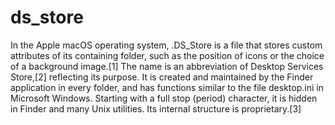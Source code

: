 # ds_store

In the Apple macOS operating system, .DS_Store is a file that stores custom
attributes of its containing folder, such as the position of icons or the choice
of a background image.[1] The name is an abbreviation of Desktop Services
Store,[2] reflecting its purpose. It is created and maintained by the Finder
application in every folder, and has functions similar to the file desktop.ini
in Microsoft Windows. Starting with a full stop (period) character, it is hidden
in Finder and many Unix utilities. Its internal structure is proprietary.[3]
